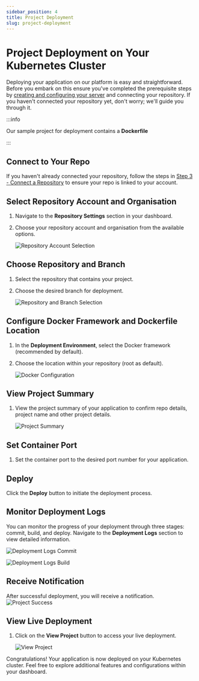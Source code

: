 ```yaml
---
sidebar_position: 4
title: Project Deployment
slug: project-deployment
---
```


# Project Deployment on Your Kubernetes Cluster

Deploying your application on our platform is easy and straightforward. Before you embark on this ensure you've completed the prerequisite steps by [creating and configuring your server](cluster-provisioning.md) and connecting your repository. If you haven't connected your repository yet, don't worry; we'll guide you through it.

:::info

Our sample project for deployment contains a **Dockerfile**

:::

## Connect to Your Repo

If you haven't already connected your repository, follow the steps in [Step 3 - Connect a Repository](connect-repo.md) to ensure your repo is linked to your account.

## Select Repository Account and Organisation

1. Navigate to the **Repository Settings** section in your dashboard.
2. Choose your repository account and organisation from the available options.

   ![Repository Account Selection](https://pub-30c11acc143348fcae20835653c5514d.r2.dev//20/23/repo_Account_Org_caf8c5ba8e.png)

## Choose Repository and Branch

1. Select the repository that contains your project.
2. Choose the desired branch for deployment.

   ![Repository and Branch Selection](https://pub-30c11acc143348fcae20835653c5514d.r2.dev//20/23/branch_d93ad904bc.png)

## Configure Docker Framework and Dockerfile Location

1. In the **Deployment Environment**, select the Docker framework (recommended by default).
2. Choose the location within your repository (root as default).

   ![Docker Configuration](https://pub-30c11acc143348fcae20835653c5514d.r2.dev//20/23/build_Settings_cb426e2b01.png)

## View Project Summary

1. View the project summary of your application to confirm repo details, project name and other project details.

   ![Project Summary](https://pub-30c11acc143348fcae20835653c5514d.r2.dev//20/23/project_Summary_d130eba6b2.png)

## Set Container Port

1. Set the container port to the desired port number for your application.

## Deploy

Click the **Deploy** button to initiate the deployment process.

## Monitor Deployment Logs

You can monitor the progress of your deployment through three stages: commit, build, and deploy. Navigate to the **Deployment Logs** section to view detailed information.

![Deployment Logs Commit](https://pub-30c11acc143348fcae20835653c5514d.r2.dev//20/23/commit_b07d384497.png)

![Deployment Logs Build](https://pub-30c11acc143348fcae20835653c5514d.r2.dev//20/23/build_b89a91bda5.png)

## Receive Notification

After successful deployment, you will receive a notification.
![Project Success](https://pub-30c11acc143348fcae20835653c5514d.r2.dev//20/23/deployed_5956ca3836.png)

## View Live Deployment

1. Click on the **View Project** button to access your live deployment.

   ![View Project](https://pub-30c11acc143348fcae20835653c5514d.r2.dev//20/23/view_Project_e969a59c85.png)

Congratulations! Your application is now deployed on your Kubernetes cluster. Feel free to explore additional features and configurations within your dashboard.
